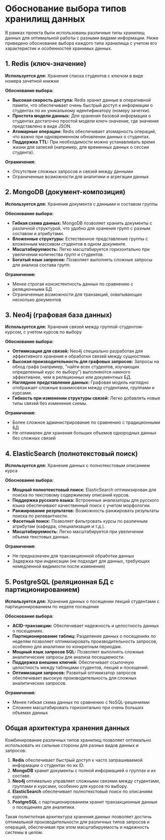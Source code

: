# Обоснование выбора типов хранилищ данных

В рамках проекта были использованы различные типы хранилищ данных для оптимальной работы с разными видами информации. Ниже приведено обоснование выбора каждого типа хранилища с учетом его характеристик и особенностей хранимых данных.

## 1. Redis (ключ-значение)

**Используется для:** Хранения списка студентов с ключом в виде номера зачетной книжки

**Обоснование выбора:**
- **Высокая скорость доступа:** Redis хранит данные в оперативной памяти, что обеспечивает очень быстрый доступ к информации о студентах по их уникальному идентификатору (номеру зачетки).
- **Простота модели данных:** Для хранения базовой информации о студентах достаточно простой модели ключ-значение, где значение представлено в виде JSON.
- **Атомарные операции:** Redis обеспечивает атомарность операций, что важно при одновременном обновлении данных о студентах.
- **Поддержка TTL:** При необходимости можно устанавливать время жизни для записей (например, для временных данных о сессии студента).

**Ограничения:**
- Отсутствие сложных запросов и связей между данными
- Ограниченные возможности для аналитики и агрегации данных

## 2. MongoDB (документ-композиция)

**Используется для:** Хранения документа с данными и составом группы

**Обоснование выбора:**
- **Гибкая схема данных:** MongoDB позволяет хранить документы с различной структурой, что удобно для хранения групп с разным составом и атрибутами.
- **Вложенные структуры:** Естественное представление группы с вложенным массивом студентов в одном документе.
- **Масштабируемость:** Легко масштабируется горизонтально при увеличении количества групп и студентов.
- **Богатый язык запросов:** Позволяет выполнять сложные запросы для анализа состава групп.

**Ограничения:**
- Менее строгая консистентность данных по сравнению с реляционными БД
- Ограниченные возможности для транзакций, охватывающих несколько документов

## 3. Neo4j (графовая база данных)

**Используется для:** Хранения связей между группой-студентом-курсом, с учетом курсов по выбору

**Обоснование выбора:**
- **Оптимизация для связей:** Neo4j специально разработан для эффективного хранения и обработки связей между сущностями.
- **Высокая производительность для графовых запросов:** Запросы на обход графа (например, "найти всех студентов, изучающих определенный курс по выбору") выполняются намного эффективнее, чем в реляционных или документных БД.
- **Наглядное представление данных:** Графовая модель наглядно отображает сложные взаимосвязи между студентами, группами и курсами.
- **Гибкость при изменении структуры связей:** Легко добавлять новые типы связей без изменения схемы.

**Ограничения:**
- Более сложное администрирование по сравнению с традиционными БД
- Не оптимален для хранения больших объемов однородных данных без сложных связей

## 4. ElasticSearch (полнотекстовый поиск)

**Используется для:** Хранения данных с полнотекстовым описанием курса

**Обоснование выбора:**
- **Мощный полнотекстовый поиск:** ElasticSearch оптимизирован для поиска по текстовому содержимому описаний курсов.
- **Поддержка русского языка:** Встроенные анализаторы для русского языка обеспечивают качественный поиск с учетом морфологии.
- **Ранжирование результатов:** Возможность ранжировать результаты поиска по релевантности.
- **Фасетный поиск:** Позволяет фильтровать курсы по различным атрибутам (кафедра, специализация и т.д.).
- **Масштабируемость:** Легко масштабируется при увеличении объема текстовых данных.

**Ограничения:**
- Не предназначен для транзакционной обработки данных
- Задержка при индексации (не подходит для данных, требующих немедленной видимости после изменения)

## 5. PostgreSQL (реляционная БД с партиционированием)

**Используется для:** Хранения данных о посещении лекций студентами с партиционированием по неделе посещения

**Обоснование выбора:**
- **ACID-транзакции:** Обеспечивает надежность и целостность данных о посещениях.
- **Партиционирование таблиц:** Разделение данных о посещениях по неделям позволяет оптимизировать производительность запросов, особенно для аналитики по конкретным периодам.
- **Мощный язык запросов SQL:** Позволяет выполнять сложные аналитические запросы для анализа посещаемости.
- **Поддержка внешних ключей:** Обеспечивает ссылочную целостность между таблицами студентов, лекций и посещений.
- **Оптимизация запросов:** Развитый оптимизатор запросов обеспечивает высокую производительность для сложных аналитических запросов.

**Ограничения:**
- Менее гибкая схема данных по сравнению с NoSQL-решениями
- Сложнее масштабировать горизонтально при очень больших объемах данных

## Общая архитектура хранения данных

Комбинирование различных типов хранилищ позволяет оптимально использовать их сильные стороны для разных видов данных и запросов:

1. **Redis** обеспечивает быстрый доступ к часто запрашиваемой информации о студентах по их ID.
2. **MongoDB** хранит документы с полной информацией о группах и их составе.
3. **Neo4j** оптимально управляет сложными связями между студентами, группами и курсами, особенно для курсов по выбору.
4. **ElasticSearch** обеспечивает полнотекстовый поиск по описаниям курсов.
5. **PostgreSQL** с партиционированием хранит транзакционные данные о посещениях для аналитики.

Такая полиглотная архитектура хранения данных позволяет достичь оптимальной производительности для различных типов запросов и операций, обеспечивая при этом масштабируемость и надежность системы в целом. 